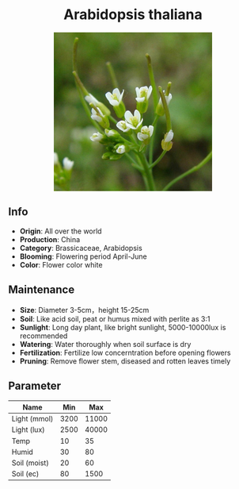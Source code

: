 <h1 align='center'>Arabidopsis thaliana</h1>
<p align="center">
    <img 
        align='center'
        width='320'
        src="../images/arabidopsis thaliana.png" 
        alt='Arabidopsis thaliana' />
</p>

## Info

 - **Origin**: All over the world
 - **Production**: China
 - **Category**: Brassicaceae, Arabidopsis
 - **Blooming**: Flowering period April-June
 - **Color**: Flower color white

## Maintenance

 - **Size**: Diameter 3-5cm，height 15-25cm
 - **Soil**: Like acid soil, peat or humus mixed with perlite as 3:1
 - **Sunlight**: Long day plant, like bright sunlight, 5000-10000lux is recommended
 - **Watering**: Water thoroughly when soil surface is dry
 - **Fertilization**: Fertilize low concerntration before opening flowers
 - **Pruning**: Remove flower stem, diseased and rotten leaves timely

## Parameter

| Name         | Min  | Max   |
|--------------|------|-------|
| Light (mmol) | 3200 | 11000  |
| Light (lux)  | 2500 | 40000 |
| Temp         | 10    | 35    |
| Humid        | 30   | 80    |
| Soil (moist) | 20   | 60    |
| Soil (ec)    | 80  | 1500  |